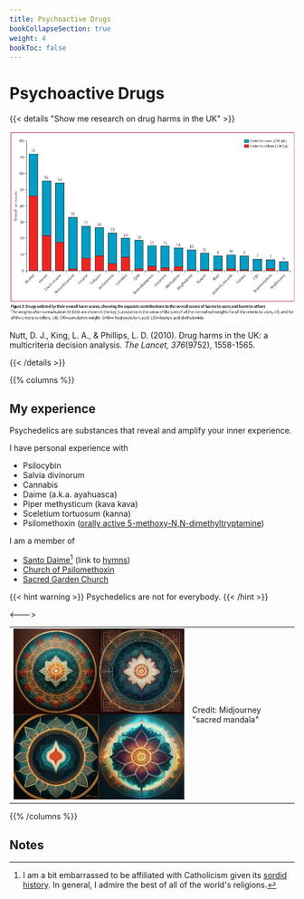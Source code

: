 ```yaml
---
title: Psychoactive Drugs
bookCollapseSection: true
weight: 4
bookToc: false
---
```


# Psychoactive Drugs

{{< details "Show me research on drug harms in the UK" >}}

![Drug harms](nutt-2010-fig2.png)

Nutt, D. J., King, L. A., & Phillips, L. D. (2010). Drug harms in the UK: a multicriteria decision analysis. *The Lancet, 376*(9752), 1558-1565.

{{< /details >}}

{{% columns %}}

## My experience

Psychedelics are substances that reveal and amplify your inner experience.

I have personal experience with

*   Psilocybin
*   Salvia divinorum
*   Cannabis
*   Daime (a.k.a. ayahuasca)
*   Piper methysticum (kava kava)
*   Sceletium tortuosum (kanna)
*   Psilomethoxin ([orally active 5-methoxy-N,N-dimethyltryptamine](https://www.youtube.com/watch?v=SeROOGFnwek))

I am a member of
- [Santo Daime](https://en.wikipedia.org/wiki/Santo_Daime)[^catholic] (link to [hymns](http://daimebooks.org))
- [Church of Psilomethoxin](https://psilomethoxin.com?ref=NCKJKR4)
- [Sacred Garden Church](https://sacredgarden.life/)

{{< hint warning >}}
Psychedelics are not for everybody.
{{< /hint >}}

<--->

<table>
<tr>
<td>
<picture style="display: block;">
<img alt="Sacred mandala" src="sacred_mandala.webp">
</picture>
</td>
<td class='rotate'><div>Credit: Midjourney "sacred mandala"</div></td>
</tr/>
</table>

{{% /columns %}}

## Notes

[^catholic]: I am a bit embarrassed to be affiliated with Catholicism given its [sordid history](https://en.wikipedia.org/wiki/Catholic_Church). In general, I admire the best of all of the world's religions.
